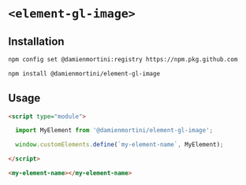 # `<element-gl-image>`

## Installation

```sh
npm config set @damienmortini:registry https://npm.pkg.github.com

npm install @damienmortini/element-gl-image
```

## Usage
```html
<script type="module">

  import MyElement from '@damienmortini/element-gl-image';

  window.customElements.define(`my-element-name`, MyElement);

</script>

<my-element-name></my-element-name>
```

